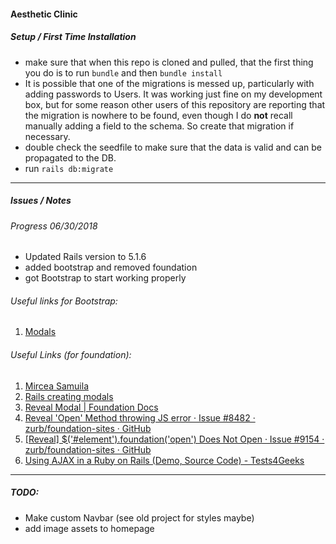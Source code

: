 #### Aesthetic Clinic

##### Setup / First Time Installation

- make sure that when this repo is cloned and pulled, that the first thing you do is to run `bundle` and then `bundle install`
- It is possible that one of the migrations is messed up, particularly with adding passwords to Users. It was working just fine on my development box, but for some reason other users of this repository are reporting that the migration is nowhere to be found, even though I do __not__ recall manually adding a field to the schema. So create that migration if necessary. 
- double check the seedfile to make sure that the data is valid and can be propagated to the DB.
- run `rails db:migrate`

---

##### Issues / Notes

###### Progress 06/30/2018
- Updated Rails version to 5.1.6
- added bootstrap and removed foundation
- got Bootstrap to start working properly

###### Useful links for Bootstrap:
1. [Modals](jtway.co/5-steps-to-add-remote-modals-to-your-rails-app-8c21213b4d0c) 

###### Useful Links (for foundation):
1. [Mircea Samuila](https://www.mirceasamuila.com/posts/bootstrap-modals-in-rails)
2. [Rails creating modals](https://qiita.com/Kolosek/items/4ee80eb0c6dd0af4b1b7)
3. [Reveal Modal | Foundation Docs](https://foundation.zurb.com/sites/docs/v/5.5.3/components/reveal.html)
4. [Reveal 'Open' Method throwing JS error · Issue #8482 · zurb/foundation-sites · GitHub](https://github.com/zurb/foundation-sites/issues/8482)
5. [[Reveal] $('#element').foundation('open') Does Not Open · Issue #9154 · zurb/foundation-sites · GitHub](https://github.com/zurb/foundation-sites/issues/9154)
6. [Using AJAX in a Ruby on Rails (Demo, Source Code) - Tests4Geeks](https://tests4geeks.com/ajax-in-rails/)

---

##### TODO:

- Make custom Navbar (see old project for styles maybe)
- add image assets to homepage



